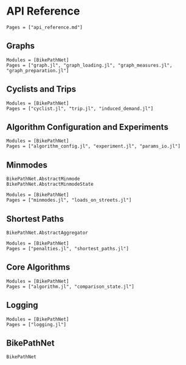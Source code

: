 # API Reference

```@index
Pages = ["api_reference.md"]
```

## Graphs
```@autodocs
Modules = [BikePathNet]
Pages = ["graph.jl", "graph_loading.jl", "graph_measures.jl", "graph_preparation.jl"]
```

## Cyclists and Trips
```@autodocs
Modules = [BikePathNet]
Pages = ["cyclist.jl", "trip.jl", "induced_demand.jl"]
```

## Algorithm Configuration and Experiments
```@autodocs
Modules = [BikePathNet]
Pages = ["algorithm_config.jl", "experiment.jl", "params_io.jl"]
```

## Minmodes
```@docs
BikePathNet.AbstractMinmode
BikePathNet.AbstractMinmodeState
```
```@autodocs
Modules = [BikePathNet]
Pages = ["minmodes.jl", "loads_on_streets.jl"]
```

## Shortest Paths
```@docs
BikePathNet.AbstractAggregator
```
```@autodocs
Modules = [BikePathNet]
Pages = ["penalties.jl", "shortest_paths.jl"]
```

## Core Algorithms
```@autodocs
Modules = [BikePathNet]
Pages = ["algorithm.jl", "comparison_state.jl"]
```

## Logging
```@autodocs
Modules = [BikePathNet]
Pages = ["logging.jl"]
```

## BikePathNet
```@docs
BikePathNet
```